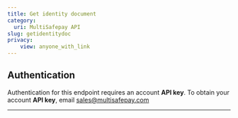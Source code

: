 ```yaml
---
title: Get identity document
category:
  uri: MultiSafepay API
slug: getidentitydoc
privacy:
    view: anyone_with_link
---
```


## Authentication

Authentication for this endpoint requires an account **API key**. To obtain your account **API key**, email [sales@multisafepay.com](mailto:sales@multisafepay.com)

---
